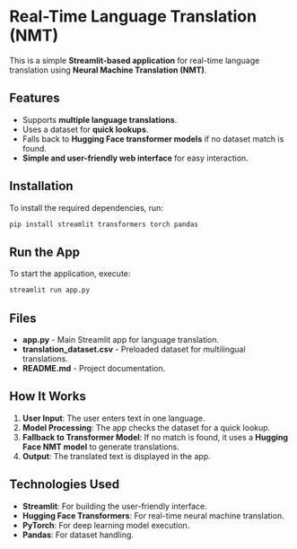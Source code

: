 # Real-Time Language Translation (NMT)

This is a simple **Streamlit-based application** for real-time language translation using **Neural Machine Translation (NMT)**.

## Features

- Supports **multiple language translations**.
- Uses a dataset for **quick lookups**.
- Falls back to **Hugging Face transformer models** if no dataset match is found.
- **Simple and user-friendly web interface** for easy interaction.

## Installation

To install the required dependencies, run:

```bash
pip install streamlit transformers torch pandas
```

## Run the App

To start the application, execute:

```bash
streamlit run app.py
```

## Files

- **app.py** - Main Streamlit app for language translation.
- **translation\_dataset.csv** - Preloaded dataset for multilingual translations.
- **README.md** - Project documentation.

## How It Works

1. **User Input**: The user enters text in one language.
2. **Model Processing**: The app checks the dataset for a quick lookup.
3. **Fallback to Transformer Model**: If no match is found, it uses a **Hugging Face NMT model** to generate translations.
4. **Output**: The translated text is displayed in the app.

## Technologies Used

- **Streamlit**: For building the user-friendly interface.
- **Hugging Face Transformers**: For real-time neural machine translation.
- **PyTorch**: For deep learning model execution.
- **Pandas**: For dataset handling.



